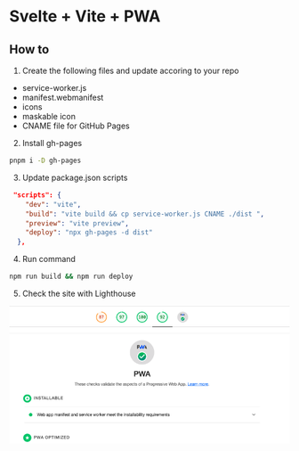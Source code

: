 # Svelte + Vite + PWA

## How to


1. Create the following files and update accoring to your repo
  - service-worker.js
  - manifest.webmanifest
  - icons
  - maskable icon
  - CNAME file for GitHub Pages

2. Install gh-pages

```bash
pnpm i -D gh-pages
```

3. Update package.json scripts

```json
 "scripts": {
    "dev": "vite",
    "build": "vite build && cp service-worker.js CNAME ./dist ",
    "preview": "vite preview",
    "deploy": "npx gh-pages -d dist"
  },
```

4. Run command

```bash
npm run build && npm run deploy
```

5. Check the site with Lighthouse

![PWA](./images/pwa.png)